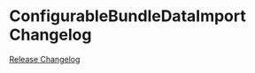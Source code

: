 # ConfigurableBundleDataImport Changelog

[Release Changelog](https://github.com/spryker/configurable-bundle-data-import/releases)
